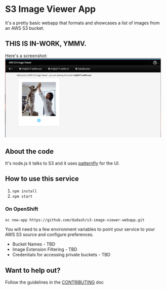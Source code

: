 # S3 Image Viewer App
It's a pretty basic webapp that formats and showcases a list of images from an AWS S3 bucket.

## THIS IS IN-WORK, YMMV.

Here's a screenshot:
![Screenshot](./.screens/2017-10-31.png)

## About the code
It's node.js it talks to S3 and it uses [patternfly](http://www.patternfly.org/) for the UI.

## How to use this service
1. ```npm install```
2. ```npm start```

### On OpenShift
```oc new-app https://github.com/dudash/s3-image-viewer-webapp.git```

You will need to a few environment variables to point your service to your AWS S3 source and configure preferences.
* Bucket Names - TBD
* Image Extension Filtering - TBD
* Credentials for accessing private buckets - TBD

## Want to help out?
Follow the guidelines in the [CONTRIBUTING](./CONTRIBUTING.md) doc